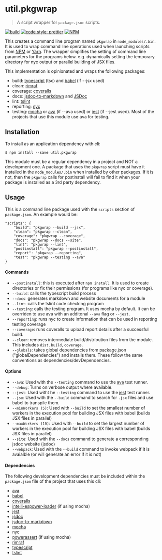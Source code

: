 # util.pkgwrap

> A script wrapper for `package.json` scripts.

[![build](https://github.com/jmquigley/module.template/workflows/build/badge.svg)](https://github.com/jmquigley/util.pkgwrap/actions)
[![code style: prettier](https://img.shields.io/badge/code_style-prettier-ff69b4.svg?style=flat-square)](https://github.com/prettier/prettier)
[![NPM](https://img.shields.io/npm/v/util.pkgwrap.svg)](https://www.npmjs.com/package/util.pkgwrap)

This creates a command line program named `pkgwrap` in `node_modules/.bin`.  It is used to wrap command line operations used when launching scripts from [NPM](https://github.com/npm/npm) or [Yarn](https://yarnpkg.com/en/).  The wrapper simplifies the setting of command line parameters for the programs below.  e.g. dynamically setting the temporary directory for nyc output or parallel building of JSX files.

This implementation is opinionated and wraps the following packages:

- build: [typescript](https://www.typescriptlang.org/) (tsc) and [babel](https://babeljs.io/) (if --jsx used)
- clean: [rimraf](https://www.npmjs.com/package/rimraf)
- coverage: [coveralls](https://www.npmjs.com/package/coveralls)
- docs: [jsdoc-to-markdown](https://www.npmjs.com/package/jsdoc-to-markdown) and [JSDoc](http://usejsdoc.org/index.html)
- lint: [tslint](https://palantir.github.io/tslint/)
- reporting: [nyc](https://www.npmjs.com/package/nyc)
- testing: [mocha](https://mochajs.org/) or [ava](https://github.com/avajs/ava) (if --ava used) or [jest](https://facebook.github.io/jest/) (if --jest used).  Most of the projects that use this module use ava for testing.


## Installation

To install as an application dependency with cli:
```
$ npm install --save util.pkgwrap
```

This module must be a regular dependency in a project and NOT a development one.  A package that uses the `pkgwrap` script must have it installed in the `node_modules/.bin` when installed by other packages.  If it is not, then the `pkgwrap` calls for postinstall will fail to find it when your package is installed as a 3rd party dependency.

## Usage
This is a command line package used with the `scripts` section of `package.json`.  An example would be:

    "scripts": {
	    "build": "pkgwrap --build --jsx",
		"clean": "pkgwrap --clean",
        "coverage": "pkgwrap --coverage",
		"docs": "pkgwrap --docs --site",
        "lint": "pkgwrap --lint",
        "postinstall": "pkgwrap --postinstall",
        "report": "pkgwrap --reporting",
        "test": "pkgwrap --testing --ava"
    }

#### Commands

- `--postinstall`: this is executed after `npm install`.  It is used to create directories or fix their permissions (for programs like nyc or coverage).
- `--build`: calls the typescript build process
- `--docs`: generates markdown and website documents for a module
- `--lint`: calls the tslint code checking program
- `--testing`: calls the testing program.  It uses mocha by default.  It can be overriden to use ava with an additonal `--ava` flag or `--jest`.
- `--reporting`: runs nyc to create information that can be used in reporting testing coverage
- `--coverage`: runs coveralls to upload report details after a successful build.
- `--clean`: removes intermediate build/distribution files from the module.  This includes `dist`, `build`, `coverage`.
- `--globals`: takes global dependencies from package.json ("globalDependencies") and installs them.  These follow the same conventions as dependencies/devDependencies.

#### Options

- `--ava`: Used with the `--testing` command to use the [ava](https://github.com/avajs/ava) test runner.
- `--debug`: Turns on verbose output where available.
- `--jest`: Used witht he `--testing` command to use the [jest](https://facebook.github.io/jest/) test runner.
- `--jsx`: Used with the `--build` command to search for `.jsx` files and use babel to transpile them.
- `--minWorkers (5)`: Used with `--build` to set the smallest number of workers in the execution pool for building JSX files with babel (builds JSX files in parallel)
- `--maxWorkers (10)`: Used with `--build` to set the largest number of workers in the execution pool for building JSX files with babel (builds JSX files in parallel)
- `--site`: Used with the `--docs` command to generate a corresponding jsdoc website (jsdoc)
- `--webpack`: Used with the `--build` command to invoke webpack if it is avaialble (or will generate an error if it is not)

#### Dependencies
The following development dependencies must be included within the `package.json` file of the project that uses this cli:

- [ava](https://github.com/avajs/ava)
- [babel](https://babeljs.io/)
- [coveralls](https://www.npmjs.com/package/coveralls)
- [intelli-espower-loader](https://www.npmjs.com/package/intelli-espower-loader) (if using mocha)
- [jest](https://facebook.github.io/jest/)
- [jsdoc](https://www.npmjs.com/package/jsdoc)
- [jsdoc-to-markdown](https://www.npmjs.com/package/jsdoc-to-markdown)
- [mocha](https://www.npmjs.com/package/mocha)
- [nyc](https://www.npmjs.com/package/nyc)
- [powerassert](https://www.npmjs.com/package/power-assert) (if using mocha)
- [rimraf](https://www.npmjs.com/package/rimraf)
- [typescript](https://www.npmjs.com/package/typescript)
- [tslint](https://www.npmjs.com/package/tslint)
